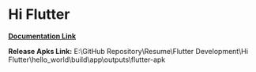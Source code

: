 # Hi Flutter

<a href="https://github.com/MohammadHoseinAbootalebi/Flutter-Developer/tree/main/English/Hi%20Flutter"><b>Documentation Link</b></a>

**Release Apks Link:**
E:\GitHub Repository\Resume\Flutter Development\Hi Flutter\hello_world\build\app\outputs\flutter-apk